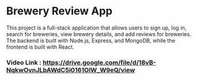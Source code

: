  # Brewery Review App
This project is a full-stack application that allows users to sign up, log in, search for breweries, view brewery details, and add reviews for breweries. The backend is built with Node.js, Express, and MongoDB, while the frontend is built with React.

### Video Link : https://drive.google.com/file/d/18vB-NqkwOvnJLbAWdC5i0161OlW_W9eQ/view


